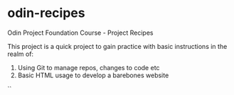 # odin-recipes
Odin Project Foundation Course - Project Recipes

This project is a quick project to gain practice with basic instructions in the realm of:
1. Using Git to manage repos, changes to code etc
2. Basic HTML usage to develop a barebones website

``